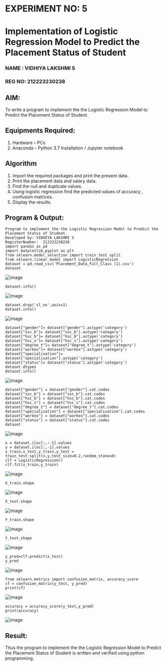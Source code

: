 # EXPERIMENT NO: 5
# Implementation of Logistic Regression Model to Predict the Placement Status of Student
### NAME : VIDHIYA LAKSHMI S
### REG NO: 212223230238
## AIM:
To write a program to implement the the Logistic Regression Model to Predict the Placement Status of Student.
## Equipments Required:
1. Hardware – PCs
2. Anaconda – Python 3.7 Installation / Jupyter notebook
## Algorithm
1. Import the required packages and print the present data.
2. Print the placement data and salary data.
3. Find the null and duplicate values. 
4. Using logistic regression find the predicted values of accuracy , confusion matrices.
5. Display the results.

## Program & Output:
```
Program to implement the the Logistic Regression Model to Predict the Placement Status of Student.
Developed by: VIDHIYA LAKSHMI S
RegisterNumber:  212223230238
import pandas as pd
import matplotlib.pyplot as plt
from sklearn.model_selection import train_test_split
from sklearn.linear_model import LogisticRegression
dataset = pd.read_csv('Placement_Data_Full_Class (1).csv')
dataset
```
![image](https://github.com/user-attachments/assets/bddcac13-8d1b-4923-b675-b2bb8f6367f5)
```
dataset.info()
```
![image](https://github.com/user-attachments/assets/7150dcc0-3327-4e53-a277-abeaa862a81e)
```
dataset.drop('sl_no',axis=1)
dataset.info()
```
![image](https://github.com/user-attachments/assets/b15ee8f8-6797-4c94-8d2e-70e9eb421ab4)
```
dataset["gender"]= dataset["gender"].astype('category')
dataset["ssc_b"]= dataset["ssc_b"].astype('category')
dataset["hsc_b"]= dataset["hsc_b"].astype('category')
dataset["hsc_s"]= dataset["hsc_s"].astype('category')
dataset["degree_t"]= dataset["degree_t"].astype('category')
dataset["workex"]= dataset["workex"].astype('category')
dataset["specialisation"]= dataset["specialisation"].astype('category')
dataset["status"]= dataset["status"].astype('category')
dataset.dtypes
dataset.info()
```
![image](https://github.com/user-attachments/assets/0083473d-e62b-4ccb-81cd-418f172f0616)
```
dataset["gender"] = dataset["gender"].cat.codes
dataset["ssc_b"] = dataset["ssc_b"].cat.codes
dataset["hsc_b"] = dataset["hsc_b"].cat.codes
dataset["hsc_s"] = dataset["hsc_s"].cat.codes
dataset["degree_t"] = dataset["degree_t"].cat.codes
dataset["specialisation"] = dataset["specialisation"].cat.codes
dataset["workex"] = dataset["workex"].cat.codes
dataset["status"] = dataset["status"].cat.codes
dataset
```
![image](https://github.com/user-attachments/assets/9d0b9898-f33d-4e8e-97bb-8e94b8691e1b)
```
x = dataset.iloc[:,:-1].values
y = dataset.iloc[:,-1].values
x_train,x_test,y_train,y_test = train_test_split(x,y,test_size=0.2,random_state=0)
clf = LogisticRegression()
clf.fit(x_train,y_train)
```
![image](https://github.com/user-attachments/assets/9ab35a66-d742-4b6d-a435-a7ba5cc90284)
```
X_train.shape
```
![image](https://github.com/user-attachments/assets/eda27cef-2538-4d4c-b840-9610a844d420)
```
X_test.shape
```
![image](https://github.com/user-attachments/assets/211c7b2c-d35e-4927-9722-f9f1fa22bd21)
```
Y_train.shape
```
![image](https://github.com/user-attachments/assets/a8ae771e-b9c1-469c-9b1a-ac75e91f1878)
```
Y_test.shape
```
![image](https://github.com/user-attachments/assets/ccfbd911-c0cf-4d25-90b0-0cfc0bf6e4fd)
```
y_pred=clf.predict(x_test)
y_pred
```
![image](https://github.com/user-attachments/assets/b6b27f37-2df4-4d8d-b245-b43334a36562)
```
from sklearn.metrics import confusion_matrix, accuracy_score
cf = confusion_matrix(y_test, y_pred)
print(cf)
```
![image](https://github.com/user-attachments/assets/990e0084-8827-495f-b8bd-bd532714a250)
```
accuracy = accuracy_score(y_test,y_pred)
print(accuracy)
```
![image](https://github.com/user-attachments/assets/9e67e70b-e9fe-416e-9c4a-9889f08e0b81)

## Result:
Thus the program to implement the the Logistic Regression Model to Predict the Placement Status of Student is written and verified using python programming.
